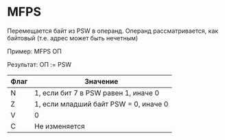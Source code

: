 # MFPS

Перемещается байт из PSW в операнд.
Операнд рассматривается, как байтовый (т.е. адрес может быть нечетным)

Пример: MFPS ОП

Результат: ОП := PSW

| Флаг | Значение                              |
|------|---------------------------------------|
| N    | 1, если бит 7 в PSW равен 1, иначе 0  |
| Z    | 1, если младший байт PSW = 0, иначе 0 |
| V    | 0                                     |
| C    | Не изменяется                         |